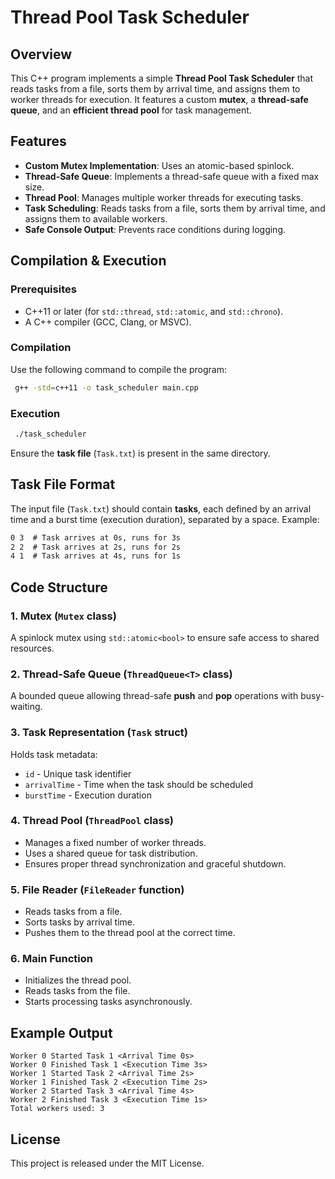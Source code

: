 # Thread Pool Task Scheduler

## Overview
This C++ program implements a simple **Thread Pool Task Scheduler** that reads tasks from a file, sorts them by arrival time, and assigns them to worker threads for execution. It features a custom **mutex**, a **thread-safe queue**, and an **efficient thread pool** for task management.

## Features
- **Custom Mutex Implementation**: Uses an atomic-based spinlock.
- **Thread-Safe Queue**: Implements a thread-safe queue with a fixed max size.
- **Thread Pool**: Manages multiple worker threads for executing tasks.
- **Task Scheduling**: Reads tasks from a file, sorts them by arrival time, and assigns them to available workers.
- **Safe Console Output**: Prevents race conditions during logging.

## Compilation & Execution
### Prerequisites
- C++11 or later (for `std::thread`, `std::atomic`, and `std::chrono`).
- A C++ compiler (GCC, Clang, or MSVC).

### Compilation
Use the following command to compile the program:
```sh
 g++ -std=c++11 -o task_scheduler main.cpp
```

### Execution
```sh
 ./task_scheduler
```
Ensure the **task file** (`Task.txt`) is present in the same directory.

## Task File Format
The input file (`Task.txt`) should contain **tasks**, each defined by an arrival time and a burst time (execution duration), separated by a space. Example:
```txt
0 3  # Task arrives at 0s, runs for 3s
2 2  # Task arrives at 2s, runs for 2s
4 1  # Task arrives at 4s, runs for 1s
```

## Code Structure
### 1. **Mutex** (`Mutex` class)
A spinlock mutex using `std::atomic<bool>` to ensure safe access to shared resources.

### 2. **Thread-Safe Queue** (`ThreadQueue<T>` class)
A bounded queue allowing thread-safe **push** and **pop** operations with busy-waiting.

### 3. **Task Representation** (`Task` struct)
Holds task metadata:
- `id` - Unique task identifier
- `arrivalTime` - Time when the task should be scheduled
- `burstTime` - Execution duration

### 4. **Thread Pool** (`ThreadPool` class)
- Manages a fixed number of worker threads.
- Uses a shared queue for task distribution.
- Ensures proper thread synchronization and graceful shutdown.

### 5. **File Reader** (`FileReader` function)
- Reads tasks from a file.
- Sorts tasks by arrival time.
- Pushes them to the thread pool at the correct time.

### 6. **Main Function**
- Initializes the thread pool.
- Reads tasks from the file.
- Starts processing tasks asynchronously.

## Example Output
```
Worker 0 Started Task 1 <Arrival Time 0s>
Worker 0 Finished Task 1 <Execution Time 3s>
Worker 1 Started Task 2 <Arrival Time 2s>
Worker 1 Finished Task 2 <Execution Time 2s>
Worker 2 Started Task 3 <Arrival Time 4s>
Worker 2 Finished Task 3 <Execution Time 1s>
Total workers used: 3
```

## License
This project is released under the MIT License.